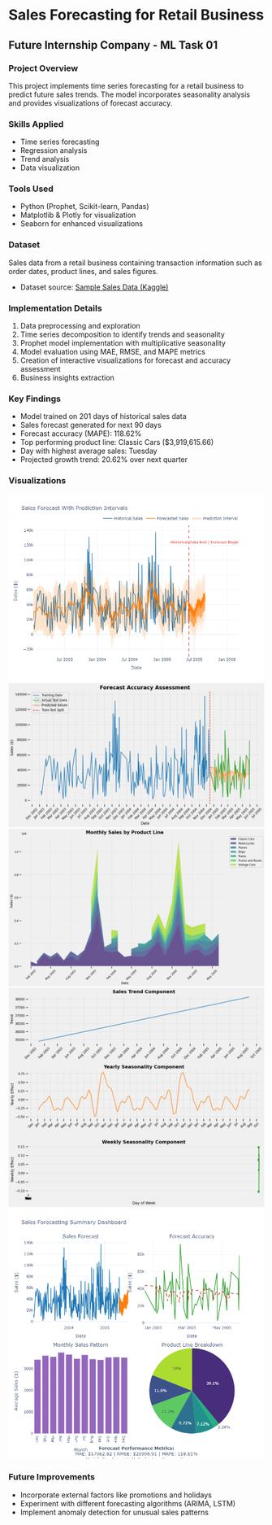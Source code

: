 # Sales Forecasting for Retail Business

## Future Internship Company - ML Task 01

### Project Overview
This project implements time series forecasting for a retail business to predict future sales trends. The model incorporates seasonality analysis and provides visualizations of forecast accuracy.

### Skills Applied
- Time series forecasting
- Regression analysis
- Trend analysis
- Data visualization

### Tools Used
- Python (Prophet, Scikit-learn, Pandas)
- Matplotlib & Plotly for visualization
- Seaborn for enhanced visualizations

### Dataset
Sales data from a retail business containing transaction information such as order dates, product lines, and sales figures.
- Dataset source: [Sample Sales Data (Kaggle)](https://www.kaggle.com/datasets/kyanyoga/sample-sales-data)

### Implementation Details
1. Data preprocessing and exploration
2. Time series decomposition to identify trends and seasonality
3. Prophet model implementation with multiplicative seasonality
4. Model evaluation using MAE, RMSE, and MAPE metrics
5. Creation of interactive visualizations for forecast and accuracy assessment
6. Business insights extraction

### Key Findings
- Model trained on 201 days of historical sales data
- Sales forecast generated for next 90 days
- Forecast accuracy (MAPE): 118.62%
- Top performing product line: Classic Cars ($3,919,615.66)
- Day with highest average sales: Tuesday
- Projected growth trend: 20.62% over next quarter

### Visualizations
![Sales Forecast](visualizations/sales-forecast_with_prediction.png)
![Accuracy Assesment](visualizations/accuracy_assessment.png)
![Monthly Sales](visualizations/monthly_sales.png)
![Component](visualizations/component.png)
![Summary](visualizations/summary.png)

### Future Improvements
- Incorporate external factors like promotions and holidays
- Experiment with different forecasting algorithms (ARIMA, LSTM)
- Implement anomaly detection for unusual sales patterns
